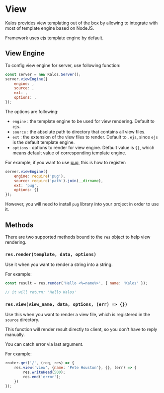 # View

Kalos provides view templating out of the box by allowing to integrate with most of template engine based on NodeJS.

Framework uses [ejs]() template engine by default.

## View Engine

To config view engine for server, use following function:

```js
const server = new Kalos.Server();
server.viewEngine({
    engine: ,
    source: ,
    ext: ,
    options: ,
});
```

The options are following:

- `engine` : the template engine to be used for view rendering. Default to `ejs`.
- `source` : the absolute path to directory that contains all view files.
- `ext` : the extension of the view files to render. Default to `.ejs`, since `ejs` is the default template engine.
- `options` : options to render for view engine. Default value is `{}`, which means default value of corresponding template engine.

For example, if you want to use [pug](), this is how to register:

```js
server.viewEngine({
    engine: require('pug'),
    source: require('path').join(__dirname),
    ext: 'pug',
    options: {}
});
```

However, you will need to install `pug` library into your project in order to use it.

## Methods

There are two supported methods bound to the `res` object to help view rendering.

### `res.render(template, data, options)`

Use it when you want to render a string into a string.

For example:

```js
const result = res.render('Hello <%=name%>', { name: 'Kalos' });

// it will return: 'Hello Kalos'
```

### `res.view(view_name, data, options, (err) => {})`

Use this when you want to render a view file, which is registered in the `source` directory.

This function will render result directly to client, so you don't have to reply manually.

You can catch error via last argument.

For example:

```js
router.get('/', (req, res) => {
    res.view('view', {name: 'Pete Houston'}, {}, (err) => {
        res.writeHead(500);
        res.end('error');
    })
});
```

